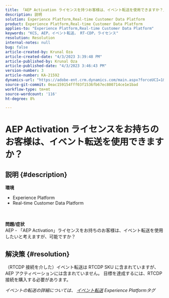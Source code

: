 ```yaml
---
title: 「AEP Activation ライセンスを持つお客様は、イベント転送を使用できますか？」
description: 説明
solution: Experience Platform,Real-time Customer Data Platform
product: Experience Platform,Real-time Customer Data Platform
applies-to: "Experience Platform,Real-time Customer Data Platform"
keywords: "KCS, AEP，イベント転送， RT-CDP，ライセンス"
resolution: Resolution
internal-notes: null
bug: false
article-created-by: Krunal Oza
article-created-date: "4/3/2023 3:39:48 PM"
article-published-by: Krunal Oza
article-published-date: "4/3/2023 3:46:43 PM"
version-number: 3
article-number: KA-21592
dynamics-url: "https://adobe-ent.crm.dynamics.com/main.aspx?forceUCI=1&pagetype=entityrecord&etn=knowledgearticle&id=c35515be-35d2-ed11-a7c7-6045bd006b4b"
source-git-commit: 0eac159154fff03f1536fb67ec800714ce1e1bad
workflow-type: tm+mt
source-wordcount: '116'
ht-degree: 8%

---
```


# AEP Activation ライセンスをお持ちのお客様は、イベント転送を使用できますか？

## 説明 {#description}

<b>環境</b>
- Experience Platform
- Real-time Customer Data Platform

<br> <br><b>問題/症状</b><br>AEP - 「AEP Activation」ライセンスをお持ちのお客様は、イベント転送を使用したいと考えますが、可能ですか？

## 解決策 {#resolution}


（RTCDP 接続を介した）イベント転送は RTCDP SKU に含まれていますが、AEP アクティベーションには含まれていません。
目標を達成するには、RTCDP 接続を購入する必要があります。

*イベントの転送の詳細については、 [イベント転送](https://experienceleague.adobe.com/docs/experience-platform/tags/event-forwarding/overview.html?lang=en) Experience Platformタグ*


